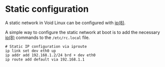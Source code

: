 # Static configuration

A static network in Void Linux can be configured with
[ip(8)](https://man.voidlinux.org/ip.8).

A simple way to configure the static network at boot is to add the
necessary [ip(8)](https://man.voidlinux.org/ip.8) commands to the
`/etc/rc.local` file.

    # Static IP configuration via iproute
    ip link set dev eth0 up
    ip addr add 192.168.1.2/24 brd + dev eth0
    ip route add default via 192.168.1.1

